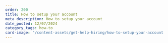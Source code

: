 ```yaml
---
order: 200
title: How to setup your account
meta_description: How to setup your account
date_posted: 12/07/2024
category_tags: how-to
card-image: "/content-assets/get-help-hiring/how-to-setup-your-account.jpg"
---
```

